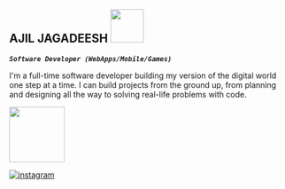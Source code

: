 ## AJIL JAGADEESH <img src="https://media.giphy.com/media/bGgsc5mWoryfgKBx1u/giphy.gif" width="60" height="60">

**_`Software Developer (WebApps/Mobile/Games)`_**

<p>
I'm a full-time software developer building my version of the digital world one step at a time. I can build projects from the ground up, from planning and designing all the way to solving real-life problems with code.
</p>
<img src="https://media.giphy.com/media/cUAGuLiEcTBwRfkAQq/giphy.gif" width="100" height="100">
<p>
    <a href='#'>
    <img alt="instagram" title="Instagram" src="https://custom-icon-badges.demolab.com/github/stars/AjilJagadeesh7?label=Instagram&logo=paintbrush&logoColor=white">
    </a>
</p>
